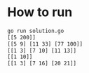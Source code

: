 # How to run

```bash
go run solution.go 
[[5 200]]
[[5 9] [11 33] [77 100]]
[[1 3] [7 10] [11 13]]
[[1 10]]
[[1 3] [7 16] [20 21]]
```
